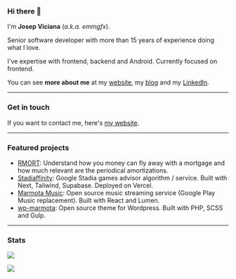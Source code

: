 ### Hi there 👋

I'm **Josep Viciana** (*a.k.a. emmgfx*).

Senior software developer with more than 15 years of experience doing what I love.

I've expertise with frontend, backend and Android. Currently focused on frontend.

You can see **more about me** at my [website](https://www.viciana.me/), my [blog](https://www.emm-gfx.net/) and my [LinkedIn](https://www.linkedin.com/in/emmgfx).

---

### Get in touch
 
If you want to contact me, here's [my website](https://www.viciana.me/).

---

### Featured projects

 - [RMORT](emmgfx/ng-mort): Understand how you money can fly away with a mortgage and how much relevant are the periodical amortizations.
 - [Stadiaffinity](https://stadiaffinity.com): Google Stadia games advisor algorithm / service. Built with Next, Tailwind, Supabase. Deployed on Vercel.
 - [Marmota Music](https://github.com/wearemarmota/marmota-music-webapp): Open source music streaming service (Google Play Music replacement). Built with React and Lumen.
 - [wp-marmota](https://github.com/emmgfx/wp-marmota): Open source theme for Wordpress. Built with PHP, SCSS and Gulp.

---

### Stats
<!-- ![](https://github-readme-stats.vercel.app/api?username=emmgfx&theme=tokyonight&hide_border=false&include_all_commits=true&count_private=false) -->
<!-- ![](https://github-readme-streak-stats.herokuapp.com/?user=emmgfx&theme=tokyonight&hide_border=false) -->
<!-- ![](https://github-readme-stats.vercel.app/api/top-langs/?username=emmgfx&theme=tokyonight&hide_border=false&include_all_commits=true&count_private=false&layout=compact) -->
<!-- ![](https://github-readme-activity-graph.vercel.app/graph?username=emmgfx&theme=tokyo-night) -->
![](https://github-readme-stats.vercel.app/api/top-langs/?username=emmgfx&theme=dracula&hide_border=true&include_all_commits=true&count_private=false&hide_progress=true)

![](https://github-readme-streak-stats.herokuapp.com/?user=emmgfx&theme=dracula&hide_border=true)
